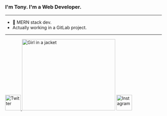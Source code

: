 ### I'm Tony. I'm a Web Developer.
<hr>

- 🔭 MERN stack dev.
- Actually working in a GitLab project.

<hr>
<div>
  <a href="https://twitter.com/tonydev_" rel="nofollow">
    <img src="https://icon-library.com/images/twitter-logo-icon-png/twitter-logo-icon-png-29.jpg" alt="Twitter" title="Twitter" style="width:50;">
  </a>
  
  <img src="https://i.pinimg.com/originals/21/11/61/21116158daaeb1459b4ec0758505e1ad.gif" alt="Girl in a jacket" width="300" height="230">
  
  <a href="https://www.instagram.com/t0nydev_/" rel="nofollow">
    <img src="https://elmorotavern.com/wp-content/uploads/2014/06/instagram-icon-32x32-1.png" alt="Instagram" title="Instagram" style="width:50;">
  </a>
</div>


<!--
**tony3fk/tony3fk** is a ✨ _special_ ✨ repository because its `README.md` (this file) appears on your GitHub profile.

Here are some ideas to get you started:


- 👯 I’m looking to collaborate on designers || other programmers.
- 📫 How to reach me: 
- 🤔 I’m looking for help with ...
- 💬 Ask me about ...
- 😄 Pronouns: ...
- ⚡ Fun fact: ...
-->
